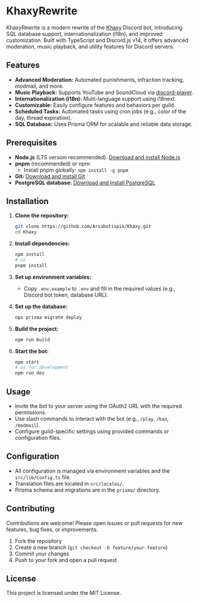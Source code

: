 # KhaxyRewrite

KhaxyRewrite is a modern rewrite of the [Khaxy](https://github.com/Arsabutispik/Khaxy_Legacy) Discord bot, introducing SQL database support, internationalization (i18n), and improved customization. Built with TypeScript and Discord.js v14, it offers advanced moderation, music playback, and utility features for Discord servers.

## Features
- **Advanced Moderation:** Automated punishments, infraction tracking, modmail, and more.
- **Music Playback:** Supports YouTube and SoundCloud via [discord-player](https://discord-player.js.org/).
- **Internationalization (i18n):** Multi-language support using i18next.
- **Customizable:** Easily configure features and behaviors per guild.
- **Scheduled Tasks:** Automated tasks using cron jobs (e.g., color of the day, thread expiration).
- **SQL Database:** Uses Prisma ORM for scalable and reliable data storage.


## Prerequisites
- **Node.js** (LTS version recommended): [Download and install Node.js](https://nodejs.org/)
- **pnpm** (recommended) or npm:
  - Install pnpm globally: `npm install -g pnpm`
- **Git:** [Download and install Git](https://git-scm.com/)
- **PostgreSQL database:** [Download and install PostgreSQL](https://www.postgresql.org/download/)

## Installation

1. **Clone the repository:**
   ```sh
   git clone https://github.com/Arsabutispik/Khaxy.git
   cd Khaxy
   ```
2. **Install dependencies:**
   ```sh
   npm install
   # or
   pnpm install
   ```
3. **Set up environment variables:**
   - Copy `.env.example` to `.env` and fill in the required values (e.g., Discord bot token, database URL).

4. **Set up the database:**
   ```sh
   npx prisma migrate deploy
   ```

5. **Build the project:**
   ```sh
   npm run build
   ```

6. **Start the bot:**
   ```sh
   npm start
   # or for development
   npm run dev
   ```

## Usage
- Invite the bot to your server using the OAuth2 URL with the required permissions.
- Use slash commands to interact with the bot (e.g., `/play`, `/ban`, `/modmail`).
- Configure guild-specific settings using provided commands or configuration files.

## Configuration
- All configuration is managed via environment variables and the `src/lib/Config.ts` file.
- Translation files are located in `src/locales/`.
- Prisma schema and migrations are in the `prisma/` directory.

## Contributing
Contributions are welcome! Please open issues or pull requests for new features, bug fixes, or improvements.

1. Fork the repository
2. Create a new branch (`git checkout -b feature/your-feature`)
3. Commit your changes
4. Push to your fork and open a pull request

## License
This project is licensed under the MIT License.
